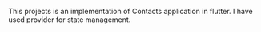 This projects is an implementation of Contacts application in flutter.
I have used provider for state management.
